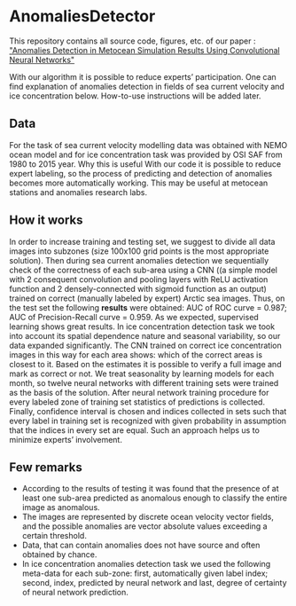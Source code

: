 # AnomaliesDetector
This repository contains all source code, figures, etc. of our paper :
["Anomalies Detection in Metocean Simulation Results Using Convolutional Neural Networks"][1]


[1]: https://www.researchgate.net/publication/327900515_Anomalies_Detection_in_Metocean_Simulation_Results_Using_Convolutional_Neural_Networks
With our algorithm it is possible to reduce experts’ participation. One can find explanation of anomalies detection in fields of sea current velocity and ice concentration below. How-to-use instructions will be added later.
## Data
For the task of sea current velocity modelling data was obtained with NEMO ocean model and for ice concentration task was provided by OSI SAF from 1980 to 2015 year.
Why this is useful 
With our code it is possible to reduce expert labeling, so the process of predicting and detection of anomalies becomes more automatically working. This may be useful at metocean stations and anomalies research labs. 
## How it works
In order to increase training and testing set, we suggest to divide all data images into subzones (size 100x100 grid points is the most appropriate solution).
Then during sea current anomalies detection we sequentially check of the correctness of each sub-area using a CNN ((a simple model with 2 consequent convolution and pooling layers with ReLU activation function and 2 densely-connected with sigmoid function as an output) trained on correct (manually labeled by expert) Arctic sea images. 
Thus, on the test set the following **results** were obtained: AUC of ROC curve = 0.987; AUC of Precision-Recall curve = 0.959. As we expected, supervised learning shows great results.
In ice concentration detection task we took into account its spatial dependence nature and seasonal variability, so our data expanded significantly. The CNN trained on correct ice concentration images in this way for each area shows: which of the correct areas is closest to it. Based on the estimates it is possible to verify a full image and mark as correct or not. We treat seasonality by learning models for each month, so twelve neural networks with different training sets were trained as the basis of the solution. After neural network training procedure for every labeled zone of training set statistics of predictions is collected. Finally, confidence interval is chosen and indices collected in sets such that every label in training set is recognized with given probability in assumption that the indices in every set are equal. Such an approach helps us to minimize experts’ involvement.
## Few remarks
* According to the results of testing it was found that the presence of at least one sub-area predicted as anomalous enough to classify the entire image as anomalous.
* The images are represented by discrete ocean velocity vector fields, and the possible anomalies are vector absolute values exceeding a certain threshold. 
* Data, that can contain anomalies does not have source and often obtained by chance.
* In ice concentration anomalies detection task we used the following meta-data for each sub-zone: first, automatically given label index; second, index, predicted by neural network and last, degree of certainty of neural network prediction.
